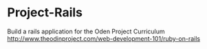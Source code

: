 # Project-Rails
Build a rails application for the Oden Project Curriculum
http://www.theodinproject.com/web-development-101/ruby-on-rails